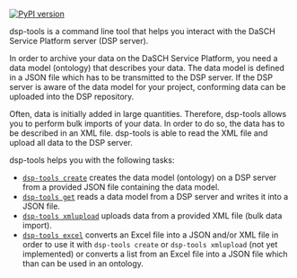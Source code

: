 [![PyPI version](https://badge.fury.io/py/dsp-tools.svg)](https://badge.fury.io/py/dsp-tools)

dsp-tools is a command line tool that helps you interact with the DaSCH Service Platform server (DSP server).

In order to archive your data on the DaSCH Service Platform, you need a data model (ontology) that describes your data.
The data model is defined in a JSON file which has to be transmitted to the DSP server. If the DSP server is aware of
the data model for your project, conforming data can be uploaded into the DSP repository.

Often, data is initially added in large quantities. Therefore, dsp-tools allows you to perform bulk imports of your data.
In order to do so, the data has to be described in an XML file. dsp-tools is able to read the XML file and upload all data
to the DSP server.

dsp-tools helps you with the following tasks:

- [`dsp-tools create`](./dsp-tools-usage.md#create-a-data-model-on-a-dsp-server) creates the data model (ontology) on a
  DSP server from a provided JSON file containing the data model.
- [`dsp-tools get`](./dsp-tools-usage.md#get-a-data-model-from-a-dsp-server) reads a data model from a DSP server and
  writes it into a JSON file.
- [`dsp-tools xmlupload`](./dsp-tools-usage.md#upload-data-to-a-dsp-server) uploads data from a provided XML file (bulk
  data import).
- [`dsp-tools excel`](./dsp-tools-usage.md#convert-an-excel-file-into-a-json-file-that-is-compatible-with-dsp-tools)
  converts an Excel file into a JSON and/or XML file in order to use it with `dsp-tools create` or `dsp-tools xmlupload`
  (not yet implemented) or converts a list from an Excel file into a JSON file which than can be used in an ontology.
